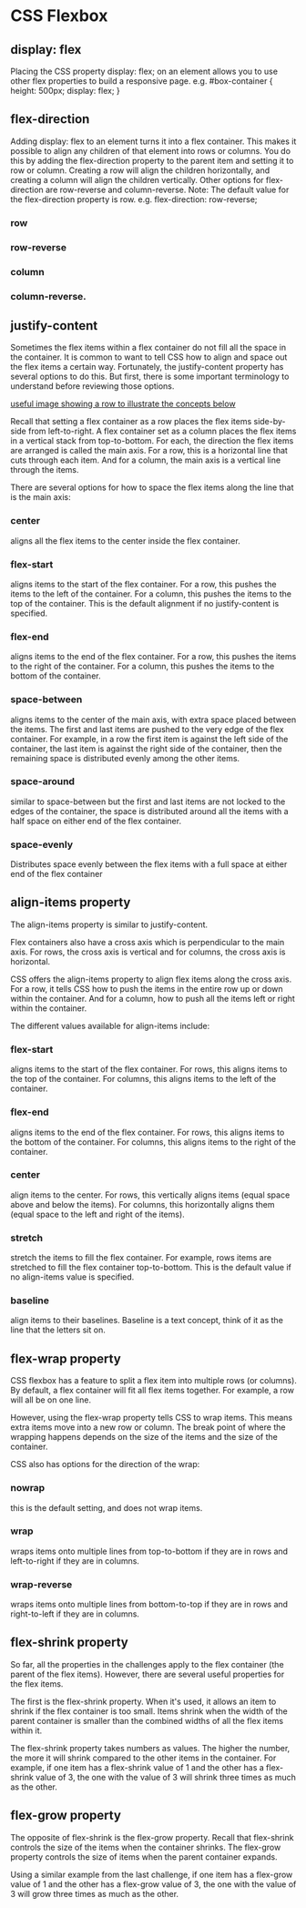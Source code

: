 # CSS Flexbox

## display: flex
Placing the CSS property display: flex; on an element allows you to use other flex properties to build a responsive page.
e.g.
#box-container {
  height: 500px;
  display: flex;
}

## flex-direction
Adding display: flex to an element turns it into a flex container. This makes it possible to align any children of that element into rows or columns. You do this by adding the flex-direction property to the parent item and setting it to row or column. Creating a row will align the children horizontally, and creating a column will align the children vertically.
Other options for flex-direction are row-reverse and column-reverse.
Note: The default value for the flex-direction property is row.
e.g.
flex-direction: row-reverse;

  ### row
  ### row-reverse
  ### column
  ### column-reverse.


## justify-content
Sometimes the flex items within a flex container do not fill all the space in the container. It is common to want to tell CSS how to align and space out the flex items a certain way. Fortunately, the justify-content property has several options to do this. But first, there is some important terminology to understand before reviewing those options.

[useful image showing a row to illustrate the concepts below](https://www.w3.org/TR/css-flexbox-1/images/flex-direction-terms.svg)

Recall that setting a flex container as a row places the flex items side-by-side from left-to-right. A flex container set as a column places the flex items in a vertical stack from top-to-bottom. For each, the direction the flex items are arranged is called the main axis. For a row, this is a horizontal line that cuts through each item. And for a column, the main axis is a vertical line through the items.

There are several options for how to space the flex items along the line that is the main axis:
  ### center
  aligns all the flex items to the center inside the flex container.
  ### flex-start
  aligns items to the start of the flex container. For a row, this pushes the items to the left of the container. For a column, this pushes the items to the top of the container. This is the default alignment if no justify-content is specified.
  ### flex-end
  aligns items to the end of the flex container. For a row, this pushes the items to the right of the container. For a column, this pushes the items to the bottom of the container.
  ### space-between
  aligns items to the center of the main axis, with extra space placed between the items. The first and last items are pushed to the very edge of the flex container. For example, in a row the first item is against the left side of the container, the last item is against the right side of the container, then the remaining space is distributed evenly among the other items.
  ### space-around
  similar to space-between but the first and last items are not locked to the edges of the container, the space is distributed around all the items with a half space on either end of the flex container.
  ### space-evenly
  Distributes space evenly between the flex items with a full space at either end of the flex container

## align-items property
The align-items property is similar to justify-content. 

Flex containers also have a cross axis which is perpendicular to the main axis. For rows, the cross axis is vertical and for columns, the cross axis is horizontal.

CSS offers the align-items property to align flex items along the cross axis. For a row, it tells CSS how to push the items in the entire row up or down within the container. And for a column, how to push all the items left or right within the container.

The different values available for align-items include:

  ### flex-start
  aligns items to the start of the flex container. For rows, this aligns items to the top of the container. For columns, this aligns items to the left of the container.
  ### flex-end
  aligns items to the end of the flex container. For rows, this aligns items to the bottom of the container. For columns, this aligns items to the right of the container.
  ### center
  align items to the center. For rows, this vertically aligns items (equal space above and below the items). For columns, this horizontally aligns them (equal space to the left and right of the items).
  ### stretch
  stretch the items to fill the flex container. For example, rows items are stretched to fill the flex container top-to-bottom. This is the default value if no align-items value is specified.
  ### baseline
  align items to their baselines. Baseline is a text concept, think of it as the line that the letters sit on.


## flex-wrap property
CSS flexbox has a feature to split a flex item into multiple rows (or columns). By default, a flex container will fit all flex items together. For example, a row will all be on one line.

However, using the flex-wrap property tells CSS to wrap items. This means extra items move into a new row or column. The break point of where the wrapping happens depends on the size of the items and the size of the container.

CSS also has options for the direction of the wrap:

  ### nowrap
  this is the default setting, and does not wrap items.
  ### wrap
  wraps items onto multiple lines from top-to-bottom if they are in rows and left-to-right if they are in columns.
  ### wrap-reverse
  wraps items onto multiple lines from bottom-to-top if they are in rows and right-to-left if they are in columns.

## flex-shrink property
So far, all the properties in the challenges apply to the flex container (the parent of the flex items). However, there are several useful properties for the flex items.

The first is the flex-shrink property. When it's used, it allows an item to shrink if the flex container is too small. Items shrink when the width of the parent container is smaller than the combined widths of all the flex items within it.

The flex-shrink property takes numbers as values. The higher the number, the more it will shrink compared to the other items in the container. For example, if one item has a flex-shrink value of 1 and the other has a flex-shrink value of 3, the one with the value of 3 will shrink three times as much as the other.

## flex-grow property
The opposite of flex-shrink is the flex-grow property. Recall that flex-shrink controls the size of the items when the container shrinks. The flex-grow property controls the size of items when the parent container expands.

Using a similar example from the last challenge, if one item has a flex-grow value of 1 and the other has a flex-grow value of 3, the one with the value of 3 will grow three times as much as the other.
